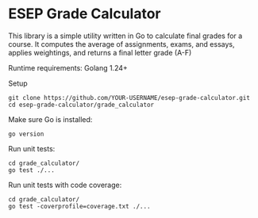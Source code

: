 # ESEP Grade Calculator

This library is a simple utility written in Go to calculate final grades for a course.
It computes the average of assignments, exams, and essays, applies weightings, and returns
a final letter grade (A-F)

Runtime requirements:
Golang 1.24+

Setup
```
git clone https://github.com/YOUR-USERNAME/esep-grade-calculator.git
cd esep-grade-calculator/grade_calculator
```

Make sure Go is installed:
```
go version
```

Run unit tests:
```
cd grade_calculator/
go test ./...
```

Run unit tests with code coverage:
```
cd grade_calculator/
go test -coverprofile=coverage.txt ./...
```
